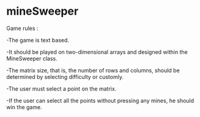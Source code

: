 # mineSweeper
Game rules :

-The game is text based.

-It should be played on two-dimensional arrays and designed within the MineSweeper class.

-The matrix size, that is, the number of rows and columns, should be determined by selecting difficulty or  customly.

-The user must select a point on the matrix.

-If the user can select all the points without pressing any mines, he should win the game.

